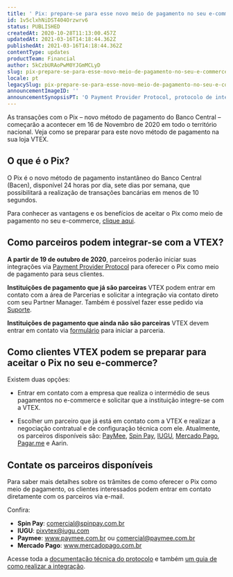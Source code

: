 ```yaml
---
title: ' Pix: prepare-se para esse novo meio de pagamento no seu e-commerce'
id: 1v5clxhNiDST404Orzwrv6
status: PUBLISHED
createdAt: 2020-10-28T11:13:00.457Z
updatedAt: 2021-03-16T14:18:44.362Z
publishedAt: 2021-03-16T14:18:44.362Z
contentType: updates
productTeam: Financial
author: 5kCzbURAoPwM0YJGmMCLyD
slug: pix-prepare-se-para-esse-novo-meio-de-pagamento-no-seu-e-commerce
locale: pt
legacySlug: pix-prepare-se-para-esse-novo-meio-de-pagamento-no-seu-e-commerce
announcementImageID: ''
announcementSynopsisPT: 'O Payment Provider Protocol, protocolo de integração de pagamentos da VTEX, já suporta o Pix como meio de pagamento.'
---
```


As transações com o Pix –  novo método de pagamento do Banco Central – começarão a acontecer em 16 de Novembro de 2020 em todo o território nacional. Veja como se preparar para este novo método de pagamento na sua loja VTEX. 

## O que é o Pix?

O Pix é o novo método de pagamento instantâneo do Banco Central (Bacen), disponível 24 horas por dia, sete dias por semana, que possibilitará a realização de transações bancárias em menos de 10 segundos. 

Para conhecer as vantagens e os benefícios de aceitar o Pix como meio de pagamento no seu e-commerce, [clique aqui](https://vtex.com/pt-br/blog/produto/pix-no-e-commerce/ "clique aqui"). 

## Como parceiros podem integrar-se com a VTEX?

__A partir de 19 de outubro de 2020__, parceiros poderão iniciar suas integrações via [Payment Provider Protocol](https://developers.vtex.com/vtex-developer-docs/reference/payment-provider-protocol-api-overview "Payment Provider Protocol") para oferecer o Pix como meio de pagamento para seus clientes. 

__Instituições de pagamento que já são parceiras__ VTEX podem entrar em contato com a área de Parcerias e solicitar a integração via contato direto com seu Partner Manager. Também é possível fazer esse pedido via [Suporte](https://help.vtex.com/pt/tutorial/abrir-chamados-para-o-suporte-vtex--16yOEqpO32UQYygSmMSSAM "Suporte").  

__Instituições de pagamento que ainda não são parceiras__ VTEX devem entrar em contato via [formulário](https://vtex.com/br-pt/partner/ "registro") para iniciar a parceria.

## Como clientes VTEX podem se preparar para aceitar o Pix no seu e-commerce?

Existem duas opções: 

- Entrar em contato com a empresa que realiza o intermédio de seus pagamentos no e-commerce e solicitar que a instituição integre-se com a VTEX. 

- Escolher um parceiro que já está em contato com a VTEX e realizar a negociação contratual e de configuração técnica com ele. Atualmente, os parceiros disponíveis são: [PayMee](https://www.paymee.com.br/ "PayMee"), [Spin Pay](https://spinpay.com.br/ "Spin Pay"), [IUGU](https://iugu.com/ "IUGU"), [Mercado Pago](https://www.mercadopago.com.br/), [Pagar.me](https://help.vtex.com/pt/tutorial/configurar-gateway-pagarmev2--5TugxXNMOs0Ocyg4uqussM?&utm_source=autocomplete) e Aarin.

## Contate os parceiros disponíveis

Para saber mais detalhes sobre os trâmites de como oferecer o Pix como meio de pagamento, os clientes interessados podem entrar em contato diretamente com os parceiros via e-mail.

Confira:

- __Spin Pay__:  comercial@spinpay.com.br 
- __IUGU__: pixvtex@iugu.com 
- __Paymee__:  www.paymee.com.br ou comercial@paymee.com.br
- __Mercado Pago__: www.mercadopago.com.br 

Acesse toda a [documentação técnica do protocolo](https://developers.vtex.com/vtex-developer-docs/reference/payment-flow#paymentmethods "documentação técnica do protocolo") e também [um guia de como realizar a integração](https://developers.vtex.com/vtex-developer-docs/docs/pix-instant-payments-in-brazil "um guia de como realizar a integração"). 

